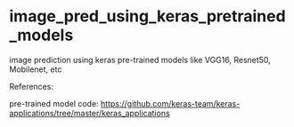# image_pred_using_keras_pretrained_models
image prediction using keras pre-trained models like VGG16, Resnet50, Mobilenet, etc 

References:

pre-trained model code: 
https://github.com/keras-team/keras-applications/tree/master/keras_applications
